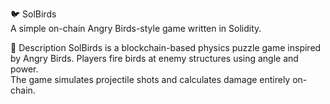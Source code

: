 🐦 SolBirds   
A simple on-chain Angry Birds-style game written in Solidity.  
 
🎯 Description 
SolBirds is a blockchain-based physics puzzle game inspired by Angry Birds. 
Players fire birds at enemy structures using angle and power.   
The game simulates projectile shots and calculates damage entirely on-chain.    
  
